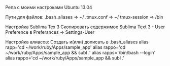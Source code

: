 Репа с моими настроками Ubuntu 13.04

Пути для файлов:
  .bash_aliases => ~/
  .tmux.conf    => ~/
  tmux-session  => /bin
  
Настройка Sublima Tex 3
  Скопировать содержимое Sublima Text 3 - User Preference в Prefersnces -> Settings-User
  
Настройка алиасов:
  Создать и(или) дописать в .bash_aliases
    alias rapp='cd ~/work/ruby/Apps/sample_app'
    alias rappo='cd ~/work/ruby/Apps/sample_app && subl .'
    alias rapps='/bin/bash --login'
    alias rappo='cd ~/work/ruby/Apps/sample_app && subl .'
  
